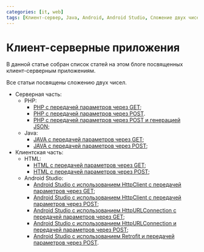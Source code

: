 ```yaml
---
categories: [it, web]
tags: [Клиент-сервер, Java, Android, Android Studio, Сложение двух чисел, JSON, HTML, PHP]
---
```


# Клиент-серверные приложения

В данной статье собран список статей на этом блоге посвященных клиент-серверным приложениям.

Все статьи посвящены сложению двух чисел.

* Серверная часть:
  * PHP:
    * [PHP с передачей параметров через GET](https://github.com/Harrix/harrix.dev-blog-2017/blob/main/2017-05-04-add-2-num-php-get/2017-05-04-add-2-num-php-get.md);
    * [PHP с передачей параметров через POST](https://github.com/Harrix/harrix.dev-blog-2017/blob/main/2017-05-05-add-2-num-php-post/2017-05-05-add-2-num-php-post.md).
    * [PHP с передачей параметров через POST и генерацией JSON](https://github.com/Harrix/harrix.dev-blog-2017/blob/main/2017-05-07-add-2-num-php-post-json/2017-05-07-add-2-num-php-post-json.md);
  * Java:
    * [JAVA с передачей параметров через GET](https://github.com/Harrix/harrix.dev-blog-2017/blob/main/2017-05-07-add-2-num-php-post-json/2017-05-07-add-2-num-php-post-json.md);
    * [JAVA с передачей параметров через POST](https://github.com/Harrix/harrix.dev-blog-2017/blob/main/2017-05-05-add-2-num-java-post/2017-05-05-add-2-num-java-post.md);
* Клиентская часть:
  * HTML:
    * [HTML с передачей параметров через GET](https://github.com/Harrix/harrix.dev-blog-2017/blob/main/2017-05-05-add-2-num-html-get/2017-05-05-add-2-num-html-get.md);
    * [HTML с передачей параметров через POST](https://github.com/Harrix/harrix.dev-blog-2017/blob/main/2017-05-05-add-2-num-html-post/2017-05-05-add-2-num-html-post.md);
  * Android Studio:
    * [Android Studio с использованием HttpClient с передачей параметров через GET](https://github.com/Harrix/harrix.dev-blog-2017/blob/main/2017-05-05-add-2-num-apache-http/2017-05-05-add-2-num-apache-http.md);
    * [Android Studio с использованием HttpClient с передачей параметров через POST](https://github.com/Harrix/harrix.dev-blog-2017/blob/main/2017-05-05-add-2-num-apache-http-post/2017-05-05-add-2-num-apache-http-post.md);
    * [Android Studio с использованием HttpURLConnection с передачей параметров через GET](https://github.com/Harrix/harrix.dev-blog-2017/blob/main/2017-05-05-add-2-num-http-url-connection/2017-05-05-add-2-num-http-url-connection.md);
    * [Android Studio с использованием HttpURLConnection и передачей параметров через POST](https://github.com/Harrix/harrix.dev-blog-2017/blob/main/2017-05-05-add-2-num-http-url-connection-post/2017-05-05-add-2-num-http-url-connection-post.md);
    * [Android Studio с использованием Retrofit и передачей параметров через POST](https://github.com/Harrix/harrix.dev-blog-2017/blob/main/2017-05-08-add-2-num-http-retrofit-post-json/2017-05-08-add-2-num-http-retrofit-post-json.md).

